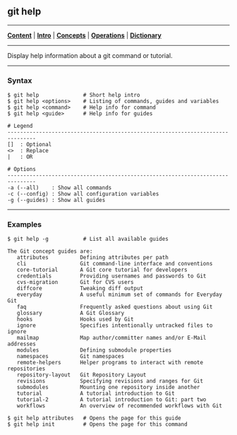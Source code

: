 ## git help
________________________________________________________________________________
[**Content**](../../README.md) |
[**Intro**](../../01-Introduction/introduction.md) |
[**Concepts**](../../02-Concepts/concepts.md) |
[**Operations**](../../03-Operations/operations.md) |
[**Dictionary**](../../04-Appendix/dictionary.md)
________________________________________________________________________________

Display help information about a git command or tutorial.

-------------------------------------------------------------------------------
### Syntax
```
$ git help              # Short help intro
$ git help <options>    # Listing of commands, guides and variables
$ git help <command>    # Help info for command
$ git help <guide>      # Help info for guides

# Legend
-------------------------------------------------------------------------------
[]  : Optional
<>  : Replace
|   : OR

# Options
-------------------------------------------------------------------------------
-a (--all)    : Show all commands
-c (--config) : Show all configuration variables
-g (--guides) : Show all guides
```

-------------------------------------------------------------------------------
### Examples
```shell
$ git help -g           # List all available guides

The Git concept guides are:                                                
   attributes          Defining attributes per path                        
   cli                 Git command-line interface and conventions          
   core-tutorial       A Git core tutorial for developers                  
   credentials         Providing usernames and passwords to Git            
   cvs-migration       Git for CVS users                                   
   diffcore            Tweaking diff output                                
   everyday            A useful minimum set of commands for Everyday Git   
   faq                 Frequently asked questions about using Git          
   glossary            A Git Glossary                                      
   hooks               Hooks used by Git                                   
   ignore              Specifies intentionally untracked files to ignore   
   mailmap             Map author/committer names and/or E-Mail addresses  
   modules             Defining submodule properties                       
   namespaces          Git namespaces                                      
   remote-helpers      Helper programs to interact with remote repositories
   repository-layout   Git Repository Layout                               
   revisions           Specifying revisions and ranges for Git             
   submodules          Mounting one repository inside another              
   tutorial            A tutorial introduction to Git                      
   tutorial-2          A tutorial introduction to Git: part two            
   workflows           An overview of recommended workflows with Git      

$ git help attributes   # Opens the page for this guide
$ git help init         # Opens the page for this command 

```
